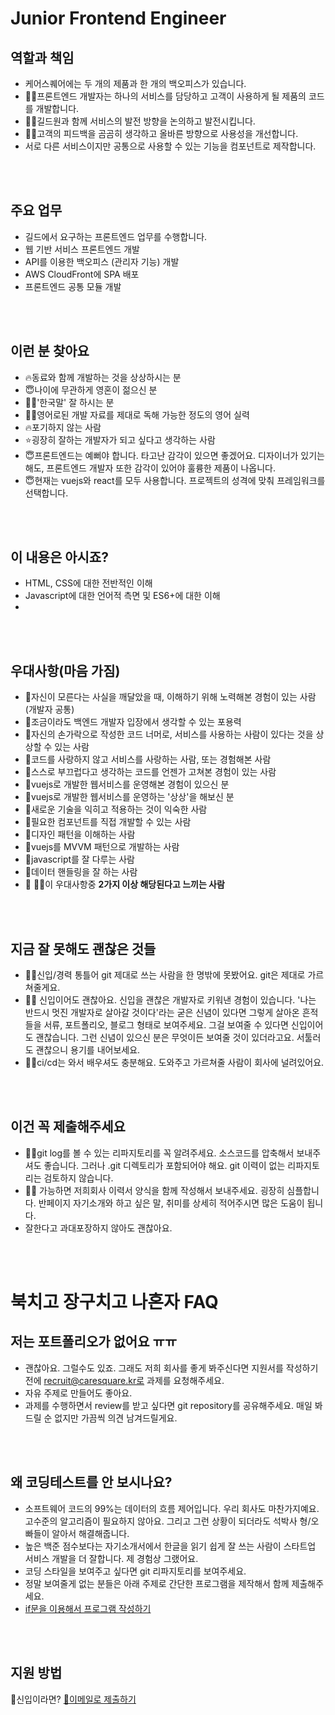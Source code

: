 # Junior Frontend Engineer

## 역할과 책임

* 케어스퀘어에는 두 개의 제품과 한 개의 백오피스가 있습니다.
* 👨‍🏫프론트엔드 개발자는 하나의 서비스를 담당하고 고객이 사용하게 될 제품의 코드를 개발합니다.
* 👨‍🏫길드원과 함께 서비스의 발전 방향을 논의하고 발전시킵니다.
* 👨‍🏫고객의 피드백을 곰곰히 생각하고 올바른 방향으로 사용성을 개선합니다.
* 서로 다른 서비스이지만 공통으로 사용할 수 있는 기능을 컴포넌트로 제작합니다.

<br /><br />

## 주요 업무
* 길드에서 요구하는 프론트엔드 업무를 수행합니다. 
* 웹 기반 서비스 프론트엔드 개발
* API를 이용한 백오피스 (관리자 기능) 개발
* AWS CloudFront에 SPA 배포
* 프론트엔드 공통 모듈 개발

<br /><br />

## 이런 분 찾아요 

* 🔥동료와 함께 개발하는 것을 상상하시는 분
* 😇나이에 무관하게 영혼이 젊으신 분
* 🙆‍♂️'한국말' 잘 하시는 분
* 🙆‍♂️영어로된 개발 자료를 제대로 독해 가능한 정도의 영어 실력
* 🔥포기하지 않는 사람
* ⭐굉장히 잘하는 개발자가 되고 싶다고 생각하는 사람
* 😇프론트엔드는 예뻐야 합니다. 타고난 감각이 있으면 좋겠어요. 디자이너가 있기는 해도, 프론트엔드 개발자 또한 감각이 있어야 훌륭한 제품이 나옵니다.
* 😇현재는 vuejs와 react를 모두 사용합니다. 프로젝트의 성격에 맞춰 프레임워크를 선택합니다.

<br /><br />

## 이 내용은 아시죠?
* HTML, CSS에 대한 전반적인 이해
* Javascript에 대한 언어적 측면 및 ES6+에 대한 이해
* 

<br /><br />

## 우대사항(마음 가짐)

* 🥰자신이 모른다는 사실을 깨달았을 때, 이해하기 위해 노력해본 경험이 있는 사람(개발자 공통)
* 🥰조금이라도 백엔드 개발자 입장에서 생각할 수 있는 포용력
* 🥰자신의 손가락으로 작성한 코드 너머로, 서비스를 사용하는 사람이 있다는 것을 상상할 수 있는 사람
* 🥰코드를 사랑하지 않고 서비스를 사랑하는 사람, 또는 경험해본 사람
* 👻스스로 부끄럽다고 생각하는 코드를 언젠가 고쳐본 경험이 있는 사람
* 🧙vuejs로 개발한 웹서비스를 운영해본 경험이 있으신 분
* 🧙vuejs로 개발한 웹서비스를 운영하는 '상상'을 해보신 분
* 🧙새로운 기술을 익히고 적용하는 것이 익숙한 사람
* 🧙필요한 컴포넌트를 직접 개발할 수 있는 사람
* 🧙디자인 패턴을 이해하는 사람
* 🧙vuejs를 MVVM 패턴으로 개발하는 사람
* 🧙javascript를 잘 다루는 사람
* 🧙데이터 핸들링을 잘 하는 사람
* 🙋 🙋‍♂️이 우대사항중 <b>2가지 이상 해당된다고 느끼는 사람</b>


<br /><br />
## 지금 잘 못해도 괜찮은 것들 

* 👨‍💻신입/경력 통틀어 git 제대로 쓰는 사람을 한 명밖에 못봤어요. git은 제대로 가르쳐줄게요.
* 👨‍💻 신입이어도 괜찮아요. 신입을 괜찮은 개발자로 키워낸 경험이 있습니다. '나는 반드시 멋진 개발자로 살아갈 것이다'라는 굳은 신념이 있다면 그렇게 살아온 흔적들을 서류, 포트폴리오, 블로그 형태로 보여주세요. 그걸 보여줄 수 있다면 신입이어도 괜찮습니다. 그런 신념이 있으신 분은 무엇이든 보여줄 것이 있더라고요. 서툴러도 괜찮으니 용기를 내어보세요.
* 👨‍💻ci/cd는 와서 배우셔도 충분해요. 도와주고 가르쳐줄 사람이 회사에 널려있어요.


<br /><br />
## 이건 꼭 제출해주세요
* 🧚‍♀️git log를 볼 수 있는 리파지토리를 꼭 알려주세요. 소스코드를 압축해서 보내주셔도 좋습니다. 그러나 .git 디렉토리가 포함되어야 해요. git 이력이 없는 리파지토리는 검토하지 않습니다.
* 🧚‍♀️ 가능하면 저희회사 이력서 양식을 함께 작성해서 보내주세요. 굉장히 심플합니다. 반페이지 자기소개와 하고 싶은 말, 취미를 상세히 적어주시면 많은 도움이 됩니다.
* 잘한다고 과대포장하지 않아도 괜찮아요.
 

<br /><br />

# 북치고 장구치고 나혼자 FAQ

## 저는 포트폴리오가 없어요 ㅠㅠ
* 괜찮아요. 그럴수도 있죠. 그래도 저희 회사를 좋게 봐주신다면 지원서를 작성하기 전에 recruit@caresquare.kr로 과제를 요청해주세요.
* 자유 주제로 만들어도 좋아요.
* 과제를 수행하면서 review를 받고 싶다면 git repository를 공유해주세요. 매일 봐드릴 순 없지만 가끔씩 의견 남겨드릴게요.

<br /><br />


## 왜 코딩테스트를 안 보시나요?
* 소프트웨어 코드의 99%는 데이터의 흐름 제어입니다. 우리 회사도 마찬가지예요. 고수준의 알고리즘이 필요하지 않아요. 그리고 그런 상황이 되더라도 석박사 형/오빠들이 알아서 해결해줍니다.
* 높은 백준 점수보다는 자기소개서에서 한글을 읽기 쉽게 잘 쓰는 사람이 스타트업 서비스 개발을 더 잘합니다. 제 경험상 그랬어요.
* 코딩 스타일을 보여주고 싶다면 git 리파지토리를 보여주세요.
* 정말 보여줄게 없는 분들은 아래 주제로 간단한 프로그램을 제작해서 함께 제출해주세요.
* [if문을 이용해서 프로그램 작성하기](https://s3.ap-northeast-2.amazonaws.com/caresquare.kr-home/etc/newbie-hw.pdf)


<br /><br />


## 지원 방법

🚸신입이라면? [📧이메일로 제출하기](../apply/junior.md)
